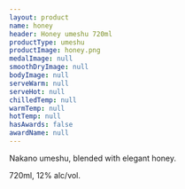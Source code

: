 ```yaml
---
layout: product
name: honey
header: Honey umeshu 720ml
productType: umeshu
productImage: honey.png
medalImage: null
smoothDryImage: null
bodyImage: null
serveWarm: null
serveHot: null
chilledTemp: null
warmTemp: null
hotTemp: null
hasAwards: false
awardName: null
---
```


Nakano umeshu, blended with elegant honey.  

720ml, 12% alc/vol.
